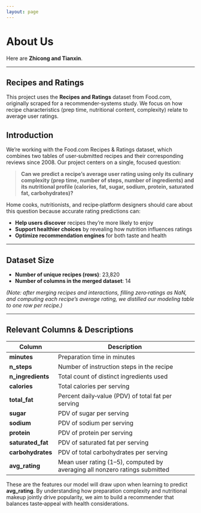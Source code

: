 ```yaml
---
layout: page
---
```


# About Us

Here are **Zhicong and Tianxin**.<br>

---

## Recipes and Ratings

This project uses the **Recipes and Ratings** dataset from Food.com, originally scraped for a recommender‑systems study. We focus on how recipe characteristics (prep time, nutritional content, complexity) relate to average user ratings.

## Introduction
We’re working with the Food.com Recipes & Ratings dataset, which combines two tables of user‑submitted recipes and their corresponding reviews since 2008. Our project centers on a single, focused question:

> **Can we predict a recipe’s average user rating using only its culinary complexity (prep time, number of steps, number of ingredients) and its nutritional profile (calories, fat, sugar, sodium, protein, saturated fat, carbohydrates)?**

Home cooks, nutritionists, and recipe‑platform designers should care about this question because accurate rating predictions can:
- **Help users discover** recipes they’re more likely to enjoy  
- **Support healthier choices** by revealing how nutrition influences ratings  
- **Optimize recommendation engines** for both taste and health  

---

## Dataset Size
- **Number of unique recipes (rows)**: 23,820  
- **Number of columns in the merged dataset**: 14  

*(Note: after merging recipes and interactions, filling zero‑ratings as NaN, and computing each recipe’s average rating, we distilled our modeling table to one row per recipe.)*

---

## Relevant Columns & Descriptions

| Column            | Description                                                                                 |
|-------------------|---------------------------------------------------------------------------------------------|
| **minutes**       | Preparation time in minutes                                                                 |
| **n_steps**       | Number of instruction steps in the recipe                                                   |
| **n_ingredients** | Total count of distinct ingredients used                                                    |
| **calories**      | Total calories per serving                                                                  |
| **total_fat**     | Percent daily‑value (PDV) of total fat per serving                                          |
| **sugar**         | PDV of sugar per serving                                                                    |
| **sodium**        | PDV of sodium per serving                                                                   |
| **protein**       | PDV of protein per serving                                                                   |
| **saturated_fat** | PDV of saturated fat per serving                                                            |
| **carbohydrates** | PDV of total carbohydrates per serving                                                      |
| **avg_rating**    | Mean user rating (1–5), computed by averaging all nonzero ratings submitted                  |


These are the features our model will draw upon when learning to predict **avg_rating**. By understanding how preparation complexity and nutritional makeup jointly drive popularity, we aim to build a recommender that balances taste‑appeal with health considerations.
